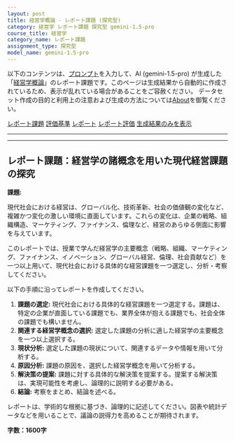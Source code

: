 ```yaml
---
layout: post
title: 経営学概論 - レポート課題 (探究型)
category: 経営学 レポート課題 探究型 gemini-1.5-pro
course_title: 経営学
category_name: レポート課題
assignment_type: 探究型
model_name: gemini-1.5-pro
---
```


以下のコンテンツは、[プロンプト](http://127.0.0.1:8000/generated/経営学/gemini-1.5-pro/prompt_レポート課題-探究型.md)を入力して、AI (gemini-1.5-pro) が生成した「[経営学概論](/contents/経営学/)」のレポート課題です。このページは生成結果から自動的に作成されているため、表示が乱れている場合があることをご容赦ください。
データセット作成の目的と利用上の注意および生成の方法については[About](/About)を御覧ください。

[レポート課題](../レポート課題-探究型)
[評価基準](../評価基準-探究型)
[レポート](../レポート-探究型)
[レポート評価](../レポート評価-探究型)
[生成結果のみを表示](http://127.0.0.1:8000/generated/経営学/gemini-1.5-pro/レポート課題-探究型.md)
  

***
***
  
## レポート課題：経営学の諸概念を用いた現代経営課題の探究

**課題:**

現代社会における経営は、グローバル化、技術革新、社会の価値観の変化など、複雑かつ変化の激しい環境に直面しています。これらの変化は、企業の戦略、組織構造、マーケティング、ファイナンス、倫理など、経営のあらゆる側面に影響を与えています。

このレポートでは、授業で学んだ経営学の主要概念（戦略、組織、マーケティング、ファイナンス、イノベーション、グローバル経営、倫理、社会貢献など）を一つ以上用いて、現代社会における具体的な経営課題を一つ選定し、分析・考察してください。

以下の手順に沿ってレポートを作成してください。

1. **課題の選定:** 現代社会における具体的な経営課題を一つ選定する。課題は、特定の企業が直面している課題でも、業界全体が抱える課題でも、社会全体の課題でも構いません。
2. **関連する経営学概念の選択:** 選定した課題の分析に適した経営学の主要概念を一つ以上選択する。
3. **現状分析:** 選定した課題の現状について、関連するデータや情報を用いて分析する。
4. **原因分析:** 課題の原因を、選択した経営学概念を用いて分析する。
5. **解決策の提案:** 課題に対する具体的な解決策を提案する。提案する解決策は、実現可能性を考慮し、論理的に説明する必要がある。
6. **結論:** 考察をまとめ、結論を述べる。

レポートは、学術的な根拠に基づき、論理的に記述してください。図表や統計データなどを用いることで、議論の説得力を高めることが期待されます。


**字数：1600字**
